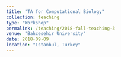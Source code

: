 ```yaml
---
title: "TA for Computational Biology"
collection: teaching
type: "Workshop"
permalink: /teaching/2018-fall-teaching-3
venue: "Bahcesehir University"
date: 2018-09-09
location: "Istanbul, Turkey"
---
```

